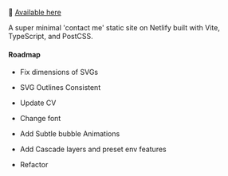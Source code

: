👋 [Available here](https://roblettsdev.netlify.app/)

A super minimal 'contact me' static site on Netlify built with Vite, TypeScript, and PostCSS.

#### Roadmap

- Fix dimensions of SVGs

- SVG Outlines Consistent

- Update CV

- Change font

- Add Subtle bubble Animations

- Add Cascade layers and preset env features

- Refactor
